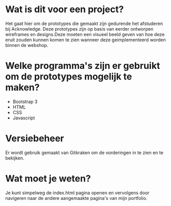 # Wat is dit voor een project?
Het gaat hier om de prototypes die gemaakt zijn gedurende het afstuderen bij Acknowledge. Deze prototypes zijn op basis van eerder ontworpen wireframes en designs.Deze moeten een visueel beeld geven van hoe deze eruit zouden kunnen komen te zien wanneer deze geimplementeerd worden binnen de webshop.

# Welke programma's zijn er gebruikt om de prototypes mogelijk te maken?
- Bootstrap 3
- HTML
- CSS
- Javascript

# Versiebeheer
Er wordt gebruik gemaakt van Gitkraken om de vorderingen in te zien en te bekijken.

# Wat moet je weten?
Je kunt simpelweg de index.html pagina openen en vervolgens door navigeren naar de andere aangemaakte pagina's van mijn portfolio. 

